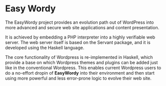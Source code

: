 # Easy Wordy

The EasyWordy project provides an evolution path out of WordPress into more advanced and secure web site applications and content presentation.

It is achieved by embedding a PHP interpreter into a highly verifiable web server.  The web server itself is based on the Servant package, and it is developed using the Haskell language.

The core functionality of Wordpress is re-implemented in Haskell, which provide a base on which Wordpress themes and plugins can be added just like in the conventional Wordpress.  This enables current Wordpress users to do a no-effort dropin of **EasyWordy** into their environment and then start using more powerful and less error-prone logic to evolve their web site.
